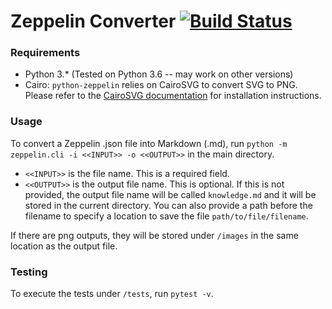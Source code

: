 # Zeppelin Converter [![Build Status](https://travis-ci.org/mozilla/python-zeppelin.svg?branch=master)](https://travis-ci.org/mozilla/python-zeppelin)

### Requirements

- Python 3.\* (Tested on Python 3.6 -- may work on other versions)
- Cairo: `python-zeppelin` relies on CairoSVG to convert SVG to PNG. Please refer to the [CairoSVG documentation](http://cairosvg.org/documentation/#installation) for installation instructions.

### Usage

To convert a Zeppelin .json file into Markdown (.md), run `python -m zeppelin.cli -i <<INPUT>> -o <<OUTPUT>>` in the main directory.

- `<<INPUT>>` is the file name. This is a required field.
- `<<OUTPUT>>` is the output file name. This is optional. If this is not provided, the output file name will be called `knowledge.md` and it will be stored in the current directory. You can also provide a path before the filename to specify a location to save the file `path/to/file/filename`.

If there are png outputs, they will be stored under `/images` in the same location as the output file. 

### Testing

To execute the tests under `/tests`, run `pytest -v`. 
